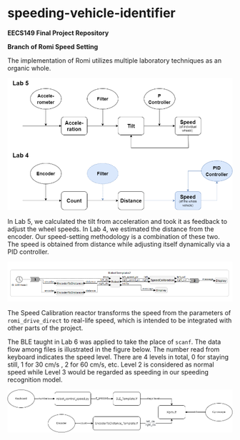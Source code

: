 # speeding-vehicle-identifier
**EECS149 Final Project Repository**

**Branch of Romi Speed Setting**



The implementation of Romi utilizes multiple laboratory techniques as an organic whole.



![SpeedControlArchitecture](https://github.com/anthony-villegas/speeding-vehicle-identifier/blob/Romi/Romi_images/SpeedControlArchitecture.png "SpeedControlArchitecture")

In Lab 5, we calculated the tilt from acceleration and took it as feedback to adjust the wheel speeds. In Lab 4, we estimated the distance from the encoder. Our speed-setting methodology is a combination of these two. The speed is obtained from distance while adjusting itself dynamically via a PID controller.

![RobotModel](https://github.com/anthony-villegas/speeding-vehicle-identifier/blob/Romi/Romi_images/RobotModel.PNG "RobotModel")

The Speed Calibration reactor transforms the speed from the parameters of `romi_drive_direct` to real-life speed, which is intended to be integrated with other parts of the project.



The BLE taught in Lab 6 was applied to take the place of `scanf`. The data flow among files is illustrated in the figure below. The number read from keyboard indicates the speed level. There are 4 levels in total, 0 for staying still, 1 for 30 cm/s , 2 for 60 cm/s, etc. Level 2 is considered as normal speed while Level 3 would be regarded as speeding in our speeding recognition model.

![Dataflow](https://github.com/anthony-villegas/speeding-vehicle-identifier/blob/Romi/Romi_images/Dataflow.png "Dataflow")
